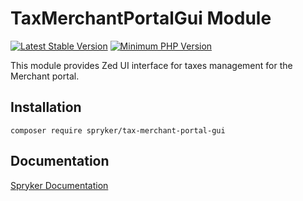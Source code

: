# TaxMerchantPortalGui Module
[![Latest Stable Version](https://poser.pugx.org/spryker/tax-merchant-portal-gui/v/stable.svg)](https://packagist.org/packages/spryker/tax-merchant-portal-gui)
[![Minimum PHP Version](https://img.shields.io/badge/php-%3E%3D%208.3-8892BF.svg)](https://php.net/)

This module provides Zed UI interface for taxes management for the Merchant portal.

## Installation

```
composer require spryker/tax-merchant-portal-gui
```

## Documentation

[Spryker Documentation](https://docs.spryker.com)

